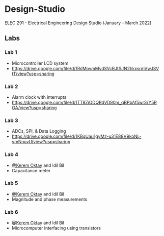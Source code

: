 # Design-Studio
ELEC 291 - Electrical Engineering Design Studio (January - March 2022)

## Labs

### Lab 1
- Microcontroller LCD system
- https://drive.google.com/file/d/1BdMovmMvdSVcBJtSJN2hkxsrmVwJSVtT/view?usp=sharing

### Lab 2
- Alarm clock with interrupts
- https://drive.google.com/file/d/1TT8ZiODQRdVD90m_qBPbAf5wr3rY5ROA/view?usp=sharing

### Lab 3
- ADCs, SPI, & Data Logging
- https://drive.google.com/file/d/1KBgUau1gyMz-u31E88V9koNL-vmNnuvU/view?usp=sharing

### Lab 4
- [@Kerem Oktay](https://github.com/Kerem-Oktay) and Idil Bil
- Capacitance meter

### Lab 5
- [@Kerem Oktay](https://github.com/Kerem-Oktay) and Idil Bil
- Magnitude and phase measurements

### Lab 6 
- [@Kerem Oktay](https://github.com/Kerem-Oktay) and Idil Bil
- Microcomputer interfacing using transistors
